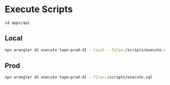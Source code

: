 # Execute Scripts

```
cd apps/api
```

## Local

```sh
npx wrangler d1 execute tape-prod-d1 --local --file=./scripts/execute.sql
```

## Prod

```sh
npx wrangler d1 execute tape-prod-d1 --file=./scripts/execute.sql
```
